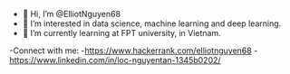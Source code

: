 - 👋 Hi, I’m @ElliotNguyen68
- 👀 I’m interested in data science, machine learning and deep learning.
- 🌱 I’m currently learning at FPT university, in Vietnam.

-Connect with me:
-https://www.hackerrank.com/elliotnguyen68
-https://www.linkedin.com/in/loc-nguyentan-1345b0202/
